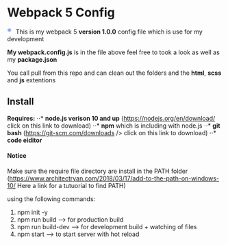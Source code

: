 # Webpack 5 Config

<img src="/markdown-documents/webpack-226064.png"
alt="Webpack plugin icon"
style="float: left; margin-right: 10px; width=10px; height:10px;" />

This is my webpack 5 **version 1.0.0** config file which is use for my development

**My webpack.config.js** is in the file above feel free to took a look as well as my **package.json**

You call pull from this repo and can clean out the folders and the **html**, **scss** and **js** extentions

## Install

**Requires:**
⋅⋅\* **node.js verison 10 and up** (<https://nodejs.org/en/download/> click on this link to download)
⋅⋅\* **npm** which is including with node.js
⋅⋅\* **git bash** (<https://git-scm.com/downloads> /> click on this link to download)
⋅⋅\* **code eiditor**

#### Notice

Make sure the require file directory are install in the PATH folder (<https://www.architectryan.com/2018/03/17/add-to-the-path-on-windows-10/> Here a link for a tutuorial to find PATH)

using the following commands:

1. npm init -y
2. npm run build --> for production build
3. npm run build-dev --> for development build + watching of files
4. npm start --> to start server with hot reload
